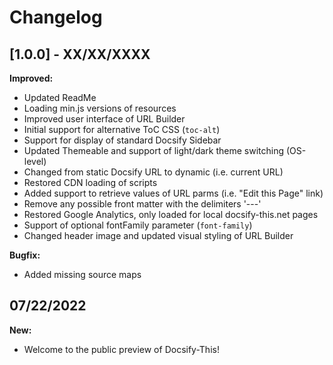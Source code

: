 # Changelog

## [1.0.0] - XX/XX/XXXX

**Improved:**  
* Updated ReadMe
* Loading min.js versions of resources
* Improved user interface of URL Builder
* Initial support for alternative ToC CSS (`toc-alt`)
* Support for display of standard Docsify Sidebar
* Updated Themeable and support of light/dark theme switching (OS-level)
* Changed from static Docsify URL to dynamic (i.e. current URL)
* Restored CDN loading of scripts
* Added support to retrieve values of URL parms (i.e. "Edit this Page" link)
* Remove any possible front matter with the delimiters '---'
* Restored Google Analytics, only loaded for local docsify-this.net pages
* Support of optional fontFamily parameter (`font-family`)
* Changed header image and updated visual styling of URL Builder

**Bugfix:**  
* Added missing source maps

## 07/22/2022

**New:**  
* Welcome to the public preview of Docsify-This!
